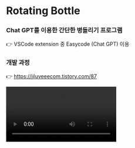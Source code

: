 # Rotating Bottle
### Chat GPT를 이용한 간단한 병돌리기 프로그램

👉 VSCode extension 중 Easycode (Chat GPT) 이용



### 개발 과정 
👉 https://jjluveeecom.tistory.com/87



<video src="https://user-images.githubusercontent.com/68044754/230767274-ee2609cf-1d7a-41ed-8eee-f2eabca82ca6.mov" />
